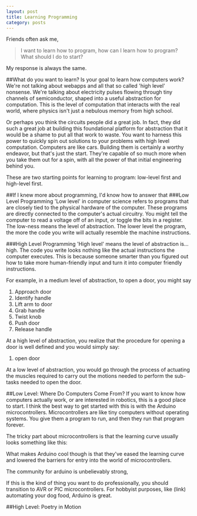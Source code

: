```yaml
---
layout: post
title: Learning Programming
category: posts
---
```


Friends often ask me, 
>I want to learn how to program, how can I learn how to program? What should I do to start?

My response is always the same. 

##What do you want to learn?
Is your goal to learn how computers work? We're not talking about webapps and all that so called 'high level' nonsense. 
We're talking about electricity pulses flowing through tiny channels of
semiconductor, shaped into a useful abstraction for computation. This is 
the level of computation that interacts with the real world, where physics 
isn't just a nebulous memory from high school.

Or perhaps you think the circuits people did a great job. In fact,
they did such a great job at building this foundational platform 
for abstraction that it would be a shame to put all that work to 
waste. You want to harness this power to quickly spin out solutions
to your problems with high level computation. Computers are like 
cars. Building them is certainly a worthy endeavor, but that's just 
the start. They're capable of so much more when you take them out 
for a spin, with all the power of that initial engineering behind you. 

These are two starting points for learning to program: low-level first 
and high-level first.

##If I knew more about programming, I'd know how to answer that
###Low Level Programming
'Low level' in computer science refers to programs that are closely tied to
the physical hardware of the computer. These programs are directly connected
to the computer's actual circuitry. You might tell the computer to read a 
voltage off of an input, or toggle the bits in a register. The low-ness means
the level of abstraction. The lower level the program, the more the code
you write will actually resemble the machine instructions.

###High Level Programming
'High level' means the level of abstraction is... high. The code you write 
looks nothing like the actual instructions the computer executes. This is because someone smarter than you figured out how to take more human-friendly
input and turn it into computer friendly instructions. 

For example, in a medium level of abstraction, to open a door, you might say
1. Approach door
2. Identify handle
3. Lift arm to door
4. Grab handle
5. Twist knob
6. Push door
7. Release handle

At a high level of abstraction, you realize that the procedure for opening
a door is well defined and you would simply say:
1. open door

At a low level of abstraction, you would go through the process of actuating
the muscles required to carry out the motions needed to perform the sub-tasks
needed to open the door.

##Low Level: Where Do Computers Come From?
If you want to know how computers actually work, or are interested in robotics,
this is a good place to start. I think the best way to get started with this
is with the Arduino microcontrollers. Microcontrollers are like tiny computers
without operating systems. You give them a program to run, and then they
run that program forever.

The tricky part about microcontrollers is that the learning curve usually 
looks something like this:

What makes Arduino cool though is that they've eased the learning curve
and lowered the barriers for entry into the world of microcontrollers.

The community for arduino is unbelievably strong, 

If this is the kind of thing you want to do professionally, you should 
transition to AVR or PIC microcontrollers. For hobbyist purposes, like
(link) automating your dog food, Arduino is great. 


##High Level: Poetry in Motion




